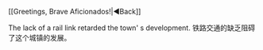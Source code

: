  [[Greetings, Brave Aficionados!|◀️Back]]

The lack of a rail link retarded the town' s development. 铁路交通的缺乏阻碍了这个城镇的发展。









